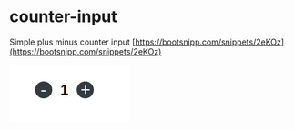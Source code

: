 # counter-input
Simple plus minus counter input
[https://bootsnipp.com/snippets/2eKOz](https://bootsnipp.com/snippets/2eKOz)

![alt text](https://raw.githubusercontent.com/GeorgeT01/counter-input/master/Screenshot%20from%202019-10-02%2012-30-38.png)
